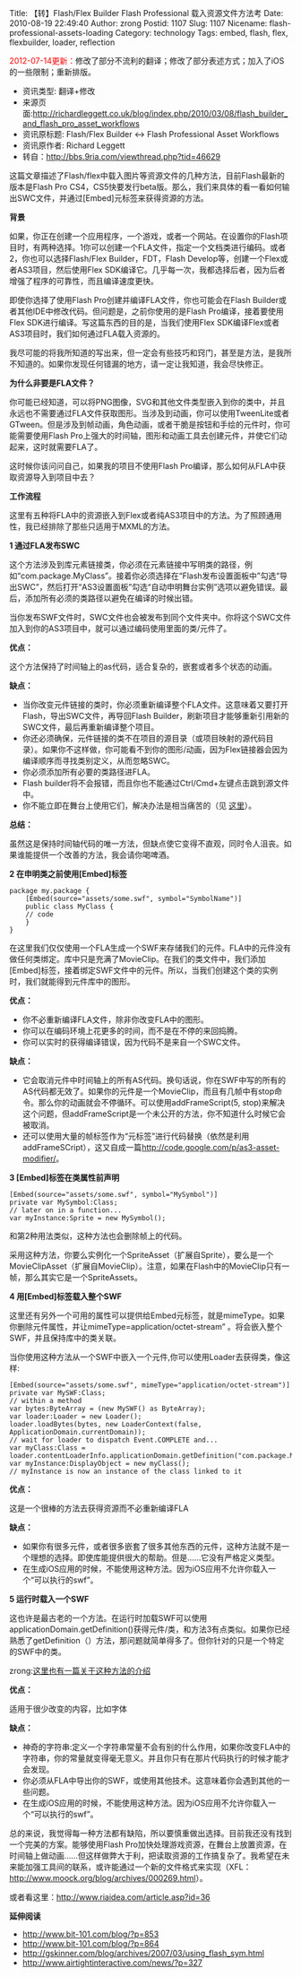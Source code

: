 Title: 【转】Flash/Flex Builder  Flash Professional 载入资源文件方法考
Date: 2010-08-19 22:49:40
Author: zrong
Postid: 1107
Slug: 1107
Nicename: flash-professional-assets-loading
Category: technology
Tags: embed, flash, flex, flexbuilder, loader, reflection

<span style="color: red;">2012-07-14更新：</span>修改了部分不流利的翻译；修改了部分表述方式；加入了iOS的一些限制；重新排版。

-   资讯类型: 翻译+修改
-   来源页面:<http://richardleggett.co.uk/blog/index.php/2010/03/08/flash_builder_and_flash_pro_asset_workflows>
-   资讯原标题: Flash/Flex Builder \<-\> Flash Professional Asset
    Workflows
-   资讯原作者: Richard Leggett
-   转自：<http://bbs.9ria.com/viewthread.php?tid=46629>

这篇文章描述了Flash/flex中载入图片等资源文件的几种方法，目前Flash最新的版本是Flash Pro CS4，CS5快要发行beta版。那么，我们来具体的看一看如何输出SWC文件，并通过[Embed]元标签来获得资源的方法。

**背景**

如果，你正在创建一个应用程序，一个游戏，或者一个网站。在设置你的Flash项目时，有两种选择。1你可以创建一个FLA文件，指定一个文档类进行编码。或者2，你也可以选择Flash/Flex Builder，FDT，Flash Develop等，创建一个Flex或者AS3项目，然后使用Flex SDK编译它。几乎每一次，我都选择后者，因为后者增强了程序的可靠性，而且编译速度更快。

即使你选择了使用Flash Pro创建并编译FLA文件，你也可能会在Flash Builder或者其他IDE中修改代码。但问题是，之前你使用的是Flash Pro编译，接着要使用Flex SDK进行编译。写这篇东西的目的是，当我们使用Flex SDK编译Flex或者AS3项目时，我们如何通过FLA载入资源的。

我尽可能的将我所知道的写出来，但一定会有些技巧和窍门，甚至是方法，是我所不知道的。如果你发现任何错漏的地方，请一定让我知道，我会尽快修正。<!--more-->

**为什么非要是FLA文件？**

你可能已经知道，可以将PNG图像，SVG和其他文件类型嵌入到你的类中，并且永远也不需要通过FLA文件获取图形。当涉及到动画，你可以使用TweenLite或者GTween。但是涉及到帧动画，角色动画，或者干脆是按钮和手绘的元件时，你可能需要使用Flash Pro上强大的时间轴，图形和动画工具去创建元件，并使它们动起来，这时就需要FLA了。

这时候你该问问自己，如果我的项目不使用Flash Pro编译，那么如何从FLA中获取资源导入到项目中去？

**工作流程**

这里有五种将FLA中的资源嵌入到Flex或者纯AS3项目中的方法。为了照顾通用性，我已经排除了那些只适用于MXML的方法。

**1 通过FLA发布SWC**

这个方法涉及到库元素链接类，你必须在元素链接中写明类的路径，例如“com.package.MyClass”。接着你必须选择在“Flash发布设置面板中”勾选“导出SWC”，然后打开“AS3设置面板”勾选“自动申明舞台实例”选项以避免错误。最后，添加所有必须的类路径以避免在编译的时候出错。

当你发布SWF文件时，SWC文件也会被发布到同个文件夹中。你将这个SWC文件加入到你的AS3项目中，就可以通过编码使用里面的类/元件了。

**优点：**  

这个方法保持了时间轴上的as代码，适合复杂的，嵌套或者多个状态的动画。

**缺点：**

-   当你改变元件链接的类时，你必须重新编译整个FLA文件。这意味着又要打开Flash，导出SWC文件，再导回Flash Builder，刷新项目才能够重新引用新的SWC文件，最后再重新编译整个项目。
-   你还必须确保，元件链接的类不在项目的源目录（或项目映射的源代码目录）。如果你不这样做，你可能看不到你的图形/动画，因为Flex链接器会因为编译顺序而寻找类别定义，从而忽略SWC。
-   你必须添加所有必要的类路径进FLA。
-   Flash builder将不会报错，而且你也不能通过Ctrl/Cmd+左键点击跳到源文件中。
-   你不能立即在舞台上使用它们，解决办法是相当痛苦的（见 [这里](http://richardleggett.co.uk/blog/index.php/2008/02/18/enabling_access_to_timeline_items_in_as3)）。

**总结：**  

虽然这是保持时间轴代码的唯一方法，但缺点使它变得不直观，同时令人沮丧。如果谁能提供一个改善的方法，我会请你喝啤酒。

**2 在申明类之前使用[Embed]标签**

``` {lang="actionscript"}
package my.package {
    [Embed(source="assets/some.swf", symbol="SymbolName")]
    public class MyClass {
    // code
    }
}
```

在这里我们仅仅使用一个FLA生成一个SWF来存储我们的元件。FLA中的元件没有做任何类绑定。库中只是充满了MovieClip。在我们的类文件中，我们添加[Embed]标签，接着绑定SWF文件中的元件。所以，当我们创建这个类的实例时，我们就能得到元件库中的图形。

**优点：**

-   你不必重新编译FLA文件，除非你改变FLA中的图形。
-   你可以在编码环境上花更多的时间，而不是在不停的来回捣腾。
-   你可以实时的获得编译错误，因为代码不是来自一个SWC文件。

**缺点：**

-   它会取消元件中时间轴上的所有AS代码。换句话说，你在SWF中写的所有的AS代码都无效了。如果你的元件是一个MovieClip，而且有几帧中有stop命令。那么你的动画就会不停循环。可以使用addFrameScript(5, stop)来解决这个问题，但addFrameScript是一个未公开的方法，你不知道什么时候它会被取消。
-   还可以使用大量的帧标签作为“元标签”进行代码替换（依然是利用addFrameSCript），这又自成一篇<http://code.google.com/p/as3-asset-modifier/>。

**3 [Embed]标签在类属性前声明**

``` {lang="actionscript"}
[Embed(source="assets/some.swf", symbol="MySymbol")]
private var MySymbol:Class;
// later on in a function...
var myInstance:Sprite = new MySymbol();
```

和第2种用法类似，这种方法也会删除帧上的代码。

采用这种方法，你要么实例化一个SpriteAsset（扩展自Sprite），要么是一个MovieClipAsset（扩展自MovieClip）。注意，如果在Flash中的MovieClip只有一帧，那么其实它是一个SpriteAssets。

**4 用[Embed]标签载入整个SWF**

这里还有另外一个可用的属性可以提供给Embed元标签，就是mimeType。如果你删除元件属性，并让mimeType=application/octet-stream” 。将会嵌入整个SWF，并且保持库中的类关联。

当你使用这种方法从一个SWF中嵌入一个元件,你可以使用Loader去获得类，像这样:

``` {lang="actionscript"}
[Embed(source="assets/some.swf", mimeType="application/octet-stream")]
private var MySWF:Class;
// within a method
var bytes:ByteArray = (new MySWF() as ByteArray);
var loader:Loader = new Loader();
loader.loadBytes(bytes, new LoaderContext(false, ApplicationDomain.currentDomain));
// wait for loader to dispatch Event.COMPLETE and...
var myClass:Class = loader.contentLoaderInfo.applicationDomain.getDefinition("com.package.MyClass");
var myInstance:DisplayObject = new myClass();
// myInstance is now an instance of the class linked to it
```

**优点：**  

这是一个很棒的方法去获得资源而不必重新编译FLA

**缺点：**

-   如果你有很多元件，或者很多嵌套了很多其他东西的元件，这种方法就不是一个理想的选择。即使库能提供很大的帮助。但是……它没有严格定义类型。
-   在生成iOS应用的时候，不能使用这种方法。因为iOS应用不允许你载入一个“可以执行的swf”。

**5 运行时载入一个SWF**

这也许是最古老的一个方法。在运行时加载SWF可以使用applicationDomain.getDefinition()获得元件/类，和方法3有点类似。如果你已经熟悉了getDefinition（）方法，那问题就简单得多了。但你针对的只是一个特定的SWF中的类。

zrong:[这里也有一篇关于这种方法的介绍](http://www.9ria.com/?action-viewnews-itemid-224)

**优点：**  

适用于很少改变的内容，比如字体

**缺点：**

-   神奇的字符串:定义一个字符串常量不会有别的什么作用，如果你改变FLA中的字符串，你的常量就变得毫无意义。并且你只有在那片代码执行的时候才能才会发现。
-   你必须从FLA中导出你的SWF，或使用其他技术。这意味着你会遇到其他的一些问题。
-   在生成iOS应用的时候，不能使用这种方法。因为iOS应用不允许你载入一个“可以执行的swf”。

总的来说，我觉得每一种方法都有缺陷，所以要慎重做出选择。目前我还没有找到一个完美的方案。能够使用Flash Pro加快处理游戏资源，在舞台上放置资源，在时间轴上做动画……但这样做弊大于利，把读取资源的工作搞复杂了。我希望在未来能加强工具间的联系，或许能通过一个新的文件格式来实现（XFL：<http://www.moock.org/blog/archives/000269.html>）。

或者看这里：<http://www.riaidea.com/article.asp?id=36>

**延伸阅读**  

- <http://www.bit-101.com/blog/?p=853>  
- <http://www.bit-101.com/blog/?p=864>  
- <http://gskinner.com/blog/archives/2007/03/using_flash_sym.html>  
- <http://www.airtightinteractive.com/news/?p=327>

